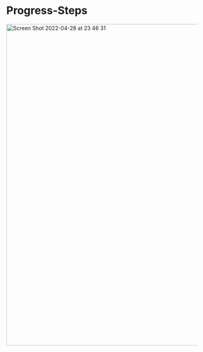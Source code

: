 # Progress-Steps

<img width="849" alt="Screen Shot 2022-04-28 at 23 46 31" src="https://user-images.githubusercontent.com/101603320/165852469-66bd782b-a8c1-4d17-8254-5f48fb097f06.png">
